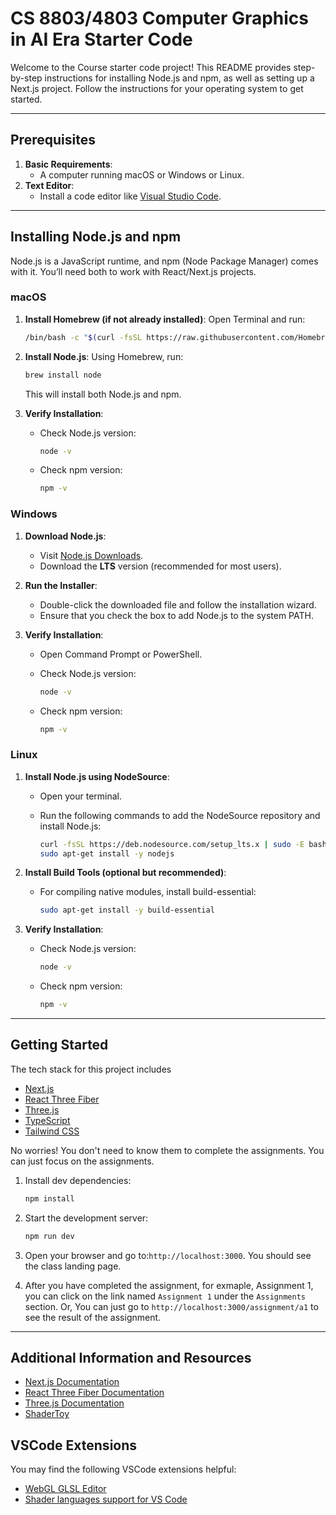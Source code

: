 # CS 8803/4803 Computer Graphics in AI Era Starter Code

Welcome to the Course starter code project! This README provides step-by-step instructions for installing Node.js and npm, as well as setting up a Next.js project. Follow the instructions for your operating system to get started.

---

## Prerequisites

1. **Basic Requirements**:
   - A computer running macOS or Windows or Linux.
2. **Text Editor**:
   - Install a code editor like [Visual Studio Code](https://code.visualstudio.com/).

---

## Installing Node.js and npm

Node.js is a JavaScript runtime, and npm (Node Package Manager) comes with it. You’ll need both to work with React/Next.js projects.

### macOS

1. **Install Homebrew (if not already installed)**:
   Open Terminal and run:

   ```bash
   /bin/bash -c "$(curl -fsSL https://raw.githubusercontent.com/Homebrew/install/HEAD/install.sh)"
   ```

2. **Install Node.js**:
   Using Homebrew, run:

   ```bash
   brew install node
   ```

   This will install both Node.js and npm.

3. **Verify Installation**:
   - Check Node.js version:

     ```bash
     node -v
     ```

   - Check npm version:

     ```bash
     npm -v
     ```

### Windows

1. **Download Node.js**:
   - Visit [Node.js Downloads](https://nodejs.org/).
   - Download the **LTS** version (recommended for most users).

2. **Run the Installer**:
   - Double-click the downloaded file and follow the installation wizard.
   - Ensure that you check the box to add Node.js to the system PATH.

3. **Verify Installation**:
   - Open Command Prompt or PowerShell.
   - Check Node.js version:

     ```bash
     node -v
     ```

   - Check npm version:

     ```bash
     npm -v
     ```

### Linux

1. **Install Node.js using NodeSource**:
   - Open your terminal.
   - Run the following commands to add the NodeSource repository and install Node.js:

     ```bash
     curl -fsSL https://deb.nodesource.com/setup_lts.x | sudo -E bash -
     sudo apt-get install -y nodejs
     ```

2. **Install Build Tools (optional but recommended)**:
   - For compiling native modules, install build-essential:

     ```bash
     sudo apt-get install -y build-essential
     ```

3. **Verify Installation**:
   - Check Node.js version:

     ```bash
     node -v
     ```

   - Check npm version:

     ```bash
     npm -v
     ```

---

## Getting Started

The tech stack for this project includes

- [Next.js](https://nextjs.org/)
- [React Three Fiber](https://r3f.docs.pmnd.rs/getting-started/introduction)
- [Three.js](https://threejs.org/)
- [TypeScript](https://www.typescriptlang.org/)
- [Tailwind CSS](https://tailwindcss.com/)

No worries! You don't need to know them to complete the assignments. You can just focus on the assignments.

1. Install dev dependencies:

   ```bash
   npm install
   ```

2. Start the development server:

   ```bash
   npm run dev
   ```

3. Open your browser and go to:`http://localhost:3000`. You should see the class landing page.

4. After you have completed the assignment, for exmaple, Assignment 1, you can click on the link named `Assignment 1` under the `Assignments` section. Or, You can just go to `http://localhost:3000/assignment/a1` to see the result of the assignment.

---

## Additional Information and Resources

- [Next.js Documentation](https://nextjs.org/docs)
- [React Three Fiber Documentation](https://r3f.docs.pmnd.rs/getting-started/introduction)
- [Three.js Documentation](https://threejs.org/docs/index.html#manual/en/introduction/Creating-a-scene)
- [ShaderToy](https://www.shadertoy.com/)

## VSCode Extensions

You may find the following VSCode extensions helpful:

- [WebGL GLSL Editor](https://marketplace.visualstudio.com/items?itemName=raczzalan.webgl-glsl-editor)
- [Shader languages support for VS Code](https://marketplace.visualstudio.com/items?itemName=slevesque.shader)
